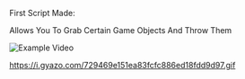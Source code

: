 First Script Made:

Allows You To Grab Certain Game Objects And Throw Them

![Example Video](https://i.gyazo.com/729469e151ea83fcfc886ed18fdd9d97.gif)

https://i.gyazo.com/729469e151ea83fcfc886ed18fdd9d97.gif
